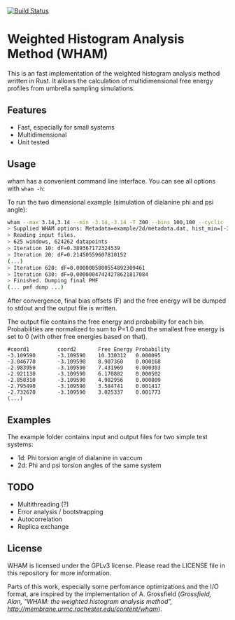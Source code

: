 [![Build Status](https://travis-ci.com/danijoo/WHAM.svg?branch=master)](https://travis-ci.com/danijoo/WHAM)

Weighted Histogram Analysis Method (WHAM)
===
This is an fast implementation of the weighted histogram analysis method
written in Rust. It allows the calculation of multidimensional free energy profiles
from umbrella sampling simulations.

Features
---
- Fast, especially for small systems
- Multidimensional
- Unit tested

Usage
---
wham has a convenient command line interface. You can see all options with
```wham -h```:

To run the two dimensional example (simulation of dialanine phi and psi angle):
```bash
wham --max 3.14,3.14 --min -3.14,-3.14 -T 300 --bins 100,100 --cyclic -f example/2d/metadata.dat       
> Supplied WHAM options: Metadata=example/2d/metadata.dat, hist_min=[-3.14, -3.14], hist_max=[3.14, 3.14], bins=[100, 100] verbose=false, tolerance=0.000001, iterations=100000, temperature=300, cyclic=true
> Reading input files.
> 625 windows, 624262 datapoints
> Iteration 10: dF=0.389367172324539
> Iteration 20: dF=0.21450559607810152
(...)
> Iteration 620: dF=0.0000005800554892309461
> Iteration 630: dF=0.00000047424278621817084
> Finished. Dumping final PMF
(... pmf dump ...)

```
After convergence, final bias offsets (F) and the free energy will be dumped to stdout and the output file is written.


The output file contains the free energy and probability for each bin. Probabilities are normalized to sum to P=1.0 and
the smallest free energy is set to 0 (with other free energies based on that).
```
#coord1         coord2       Free Energy Probability
-3.109590    	-3.109590    10.330312   0.000095
-3.046770    	-3.109590    8.907360    0.000168
-2.983950    	-3.109590    7.431969    0.000303
-2.921130    	-3.109590    6.170882    0.000502
-2.858310    	-3.109590    4.982956    0.000809
-2.795490    	-3.109590    3.584741    0.001417
-2.732670    	-3.109590    3.025337    0.001773
(...)
```

Examples
---
The example folder contains input and output files for two simple test systems:

- 1d: Phi torsion angle of dialanine in vaccum
- 2d: Phi and psi torsion angles of the same system


TODO
---
- Multithreading (?)
- Error analysis / bootstrapping
- Autocorrelation
- Replica exchange

License 
---
WHAM is licensed under the GPLv3 license. Please read the LICENSE file in this
repository for more information.

Parts of this work, especially some perfomance optimizations and the I/O format, are inspired by the
implementation of A. Grossfield (*Grossfield, Alan, "WHAM: the weighted histogram analysis method", http://membrane.urmc.rochester.edu/content/wham*).
